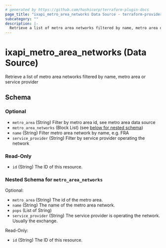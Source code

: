 ```yaml
---
# generated by https://github.com/hashicorp/terraform-plugin-docs
page_title: "ixapi_metro_area_networks Data Source - terraform-provider-ix-api"
subcategory: ""
description: |-
  Retrieve a list of metro area networks filtered by name, metro area or service provider
---
```


# ixapi_metro_area_networks (Data Source)

Retrieve a list of metro area networks filtered by name, metro area or service provider



<!-- schema generated by tfplugindocs -->
## Schema

### Optional

- `metro_area` (String) Filter by metro area id, see metro area data source
- `metro_area_networks` (Block List) (see [below for nested schema](#nestedblock--metro_area_networks))
- `name` (String) Filter metro area network by name, e.g. FRA
- `service_provider` (String) Filter by service provider operating the network

### Read-Only

- `id` (String) The ID of this resource.

<a id="nestedblock--metro_area_networks"></a>
### Nested Schema for `metro_area_networks`

Optional:

- `metro_area` (String) The id of the metro area.
- `name` (String) The name of the metro area network.
- `pops` (List of String)
- `service_provider` (String) The service provider is operating the network. Usually the exchange.

Read-Only:

- `id` (String) The ID of this resource.


